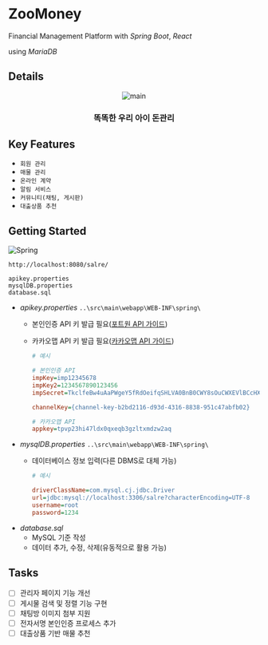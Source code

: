 # ZooMoney
Financial Management Platform with *Spring Boot*, *React*

using *MariaDB*

## Details
<p align="center">
  <img src="https://github.com/user-attachments/assets/b0056083-cc8f-491e-a6c5-16630f9abaeb" alt="main">
</p>

### <div align="center">똑똑한 우리 아이 돈관리</div>

## Key Features
- ```회원 관리```
- ```매물 관리```
- ```온라인 계약```
- ```알림 서비스```
- ```커뮤니티(채팅, 게시판)```
- ```대출상품 추천```

## Getting Started
![Spring](https://img.shields.io/badge/spring-%236DB33F.svg?style=for-the-badge&logo=spring&logoColor=white)

```http://localhost:8080/salre/```

```
apikey.properties
mysqlDB.properties
database.sql
```
- *apikey.properties* ```..\src\main\webapp\WEB-INF\spring\```
  - 본인인증 API 키 발급 필요([포트원 API 가이드](https://developers.portone.io/opi/ko/extra/identity-verification/v1/phone/readme?v=v1))
  - 카카오맵 API 키 발급 필요([카카오맵 API 가이드](https://apis.map.kakao.com/web/guide/))

    ```INI
    # 예시
    
    # 본인인증 API
    impKey=imp12345678
    impKey2=1234567890123456
    impSecret=TkclfeBw4uAaPWgeY5fRdOeifqSHLVA0BnB0CWY8sOuCWXEVlBCcHXD1xEhNINFVXL53du4DwPwLRz8B

    channelKey={channel-key-b2bd2116-d93d-4316-8838-951c47abfb02}

    # 카카오맵 API
    appkey=tpvp23hi47ldx0qxeqb3gzltxmdzw2aq
    ```
- *mysqlDB.properties* ```..\src\main\webapp\WEB-INF\spring\```
  - 데이터베이스 정보 입력(다른 DBMS로 대체 가능)

    ```INI
    # 예시
    
    driverClassName=com.mysql.cj.jdbc.Driver
    url=jdbc:mysql://localhost:3306/salre?characterEncoding=UTF-8
    username=root
    password=1234
    ```
- *database.sql*
  - MySQL 기준 작성
  - 데이터 추가, 수정, 삭제(유동적으로 활용 가능)

## Tasks
- [ ] 관리자 페이지 기능 개선
- [ ] 게시물 검색 및 정렬 기능 구현
- [ ] 채팅방 이미지 첨부 지원
- [ ] 전자서명 본인인증 프로세스 추가
- [ ] 대출상품 기반 매물 추천
